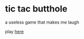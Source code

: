 # tic tac butthole

a useless game that makes me laugh

play [here](https://tictacbutthole.bairdlangenbrunner.com/)
